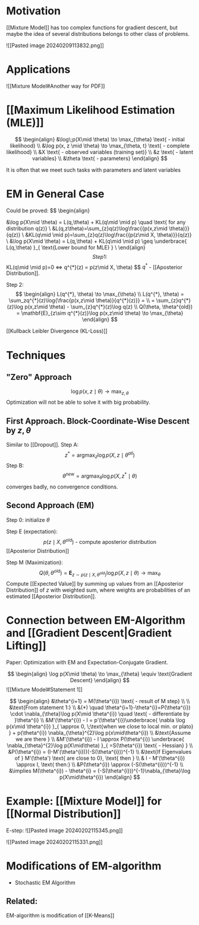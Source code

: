 # Motivation
[[Mixture Model]] has too complex functions for gradient descent, but maybe the idea of several distributions belongs to other class of problems. 

![[Pasted image 20240209113832.png]]

# Applications
![[Mixture Model#Another way for PDF]]

# [[Maximum Likelihood Estimation (MLE)]]
$$
\begin{align}
&\log\;p(X\mid \theta) \to \max_{\theta} \text{ - initial likelihood} \\
&\log p(x, z \mid \theta) \to \max_{\theta, t} \text{ - complete likelihood} \\
&X \text{ - observed variables (training set)} \\
&z \text{ - latent variables} \\
&\theta \text{ - parameters}
\end{align}
$$

It is often that we meet such tasks with parameters and latent variables

# EM in General Case
Could be proved:
$$
\begin{align}

&\log p(X\mid \theta) = L(q,\theta) + KL(q\mid \mid p) \quad \text{ for any distribution q(z)} \\
&L(q,z\theta)=\sum_{z}q(z)\log\frac{{p(x,z\mid \theta)}}{q(z)}  \\
&KL(q\mid \mid p)=\sum_{z}q(z)\log\frac{{p(z\mid X, \theta)}}{q(z)} \\
&\log p(X\mid \theta) = L(q,\theta) + KL(q\mid \mid p) \geq \underbrace{ L(q,\theta) }_{ \text{Lower bound for MLE} } \\
\end{align}
$$
Step 1:
$$
KL(q\mid \mid p)=0 <=> q^{*}(z) = p(z\mid X, \theta) 
$$ $q^{*}$ - [[Aposterior Distribution]].

Step 2: 
$$
\begin{align}
L(q^{*}, \theta) \to \max_{\theta} \\
L(q^{*}, \theta) = \sum_zq^{*}(z)\log{\frac{p(x,z\mid \theta)}{q^{*}(z)}} =  \\
= \sum_{z}q^{*}(z)\log p(x,z\mid \theta) - \sum_{z}q^{*}(z)\log q(z) \\
Q(\theta, \theta^{old}) = \mathbf{E}_{z\sim q^{*}(z)}\log p(x,z\mid \theta) \to \max_{\theta}
\end{align}
$$


[[Kullback Leibler Divergence (KL-Loss)]]

# Techniques
## "Zero" Approach
$$
\log p(x,z\mid \theta) \to \max_{z, \theta}
$$
Optimization will not be able to solve it with big probability.


## First Approach. Block-Coordinate-Wise Descent by $z, \theta$ 
Similar to [[Dropout]].
Step A:
$$
z^{*} = \operatorname*{argmax}_{z} \log p(X,z\mid \theta^{all})
$$
Step B:
$$
\theta^{new} = \operatorname*{argmax}_{\theta} \log p(X,z^{*}\mid \theta) 
$$
converges badly, no convergence conditions.

## Second Approach (EM)

Step 0: initialize $\theta$

Step E (expectation):
$$
p(z\mid X, \theta^{old}) \text{ - compute aposterior distribution}
$$
[[Aposterior Distribution]]

Step M (Maximization):
$$
Q(\theta, \theta ^{old}) = \mathbf{E}_{z\sim p(z\mid X, \theta^{old})}\log p(X, z\mid \theta) \to \max_{\theta}
$$
Compute [[Expected Value]] by summing up values from an [[Aposterior Distribution]] of $z$ with weighted sum, where weights are probabilities of an estimated [[Aposterior Distribution]].

# Connection between EM-Algorithm and [[Gradient Descent|Gradient Lifting]]

Paper: Optimization with EM and Expectation-Conjugate Gradient.

$$
\begin{align}
\log p(X\mid \theta) \to \max_{\theta} \equiv \text{Gradient Descent} 
\end{align}
$$
![[Mixture Model#Statement 1]]

$$
\begin{align}
&\theta^{i+1} = M(\theta^{i}) \text{ - result of M step} \\ \\
&\text{From statement 1:} \\
&(*) \quad  \theta^{i+1}-\theta^{i}=P(\theta^{i}) \cdot \nabla_{\theta}\log p(X\mid \theta^{i}) \quad  \text{ - differentiate by }\theta^{i}  \\
&M'(\theta^{i}) - I = p'(\theta^{i})\underbrace{ \nabla \log p(x\mid \theta^{i}) }_{ \approx 0, \;\text{when we close to local min. or plato} } + p(\theta^{i}) \nabla_{\theta}^{2}\log p(x\mid\theta^{i}) \\
&\text{Assume we are there }  \\
&M'(\theta^{i}) - I \approx P(\theta^{i}) \underbrace{ \nabla_{\theta}^{2}\log p(X\mid\theta) }_{ =S(\theta^{i}) \text{ - Hessian} } \\
&P(\theta^{i}) = (I-M'(\theta^{i}))(-S(\theta^{i}))^{-1} \\
&\text{If Eigenvalues of } M'(\theta') \text{ are close to 0}, \text{ then } \\
& I - M'(\theta^{i}) \approx I, \text{ then:} \\
&P(\theta^{i}) \approx (-S(\theta^{i}))^{-1} \\
&\implies M(\theta^{i}) - \theta^{i} = (-S(\theta^{i}))^{-1}\nabla_{\theta}\log p(X\mid\theta^{i})
\end{align}
$$



# Example: [[Mixture Model]] for [[Normal Distribution]]
E-step:
![[Pasted image 20240202115345.png]]

![[Pasted image 20240202115331.png]]


# Modifications of EM-algorithm
- Stochastic EM Algorithm 


## Related:
EM-algorithm is modification of [[K-Means]]